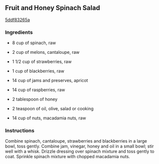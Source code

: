 ## Fruit and Honey Spinach Salad

[5ddf83265a](http://www.food.com/recipe/fruit-and-honey-spinach-salad-103324)

### Ingredients

 - 8 cup of spinach, raw

 - 2 cup of melons, cantaloupe, raw

 - 1 1/2 cup of strawberries, raw

 - 1 cup of blackberries, raw

 - 14 cup of jams and preserves, apricot

 - 14 cup of raspberries, raw

 - 2 tablespoon of honey

 - 2 teaspoon of oil, olive, salad or cooking

 - 14 cup of nuts, macadamia nuts, raw

### Instructions

Combine spinach, cantaloupe, strawberries and blackberries in a large bowl, toss gently. Combine jam, vinegar, honey and oil in a small bowl; stir well with a whisk. Drizzle dressing over spinach mixture and toss gently to coat. Sprinkle spinach mixture with chopped macadamia nuts.